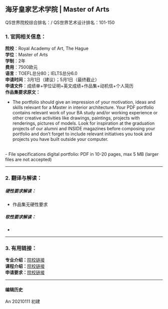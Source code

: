## 海牙皇家艺术学院 | Master of Arts

QS世界院校综合排名：/
QS世界艺术设计排名：101-150

### 1. 官网相关信息：

**院校**：Royal Academy of Art, The Hague  
**学位**：Master of Arts  
**学制**：2年  
**费用**：7500欧元  
**语言**：TOEFL总分80；IELTS总分6.0  
**申请时间**：3月1日（建议）；5月1日（最终截止）  
**申请文件**：成绩单+学位证明+英文成绩+作品集+动机信+个人简历  
**作品集要求原文：**   
- The portfolio should give an impression of your motivation, ideas and skills relevant for a Master in interior architecture. Your PDF portfolio contains relevant work of your BA study and/or working experience or other creative activities like drawings, paintings, projects with renderings, pictures of models. Look for inspiration at the graduation projects of our alumni and INSIDE magazines before composing your portfolio and don’t forget to include relevant initiatives you took and projects you have built outside your computer.  
<br>
- File specifications digital portfolio: PDF in 10-20 pages, max 5 MB (larger files are not accepted)





---


### 2. 翻译与解读：

##### 硬性要求解读：
- 作品集无硬性要求  


##### 软性要求解读：
-


---


### 3. 有用链接：

**专业介绍：**[院校链接](https://www.kabk.nl/en/programmes/master/interior-architecture)  
**课程介绍：**[院校链接](https://www.kabk.nl/en/programmes/master/interior-architecture/full-description)  
**申请要求：**[院校链接](https://www.kabk.nl/en/programmes/master/interior-architecture/admission-requirements)  



---


#### 编辑历史

An 20210111 初建  
